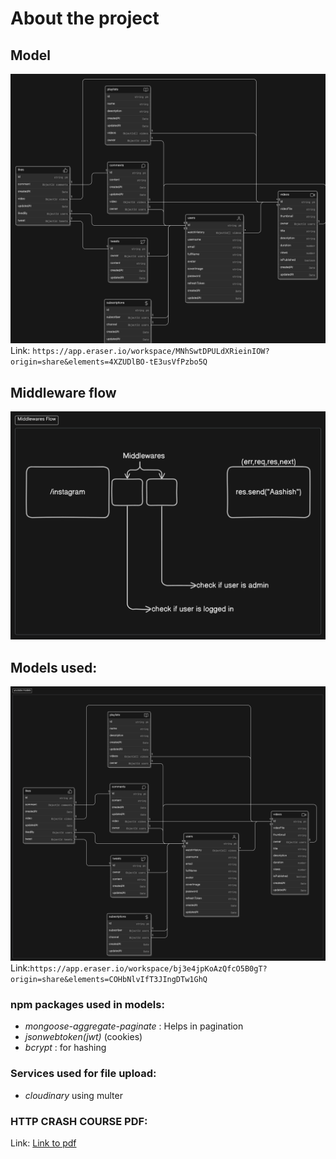 # About the project

## Model

![youtube model](./youtubeProjectModel.png)
Link: `https://app.eraser.io/workspace/MNhSwtDPULdXRieinIOW?origin=share&elements=4XZUDlBO-tE3usVfPzbo5Q`

## Middleware flow
![](./middleWareFlow.png)

## Models used:
![](models.png)
Link:`https://app.eraser.io/workspace/bj3e4jpKoAzQfcO5B0gT?origin=share&elements=COHbNlvIfT3JIngDTw1GhQ`

### npm packages used in models:
- *mongoose-aggregate-paginate* : Helps in pagination 
- *jsonwebtoken(jwt)* (cookies)
- *bcrypt* : for hashing

### Services used for file upload:
- *cloudinary* using multer

### HTTP CRASH COURSE PDF:
Link: [Link to pdf](https://drive.google.com/file/d/1HdiExiU3XoJIJ0pA1kPmrcg16uwJAC3J/view?usp=drivesdk)